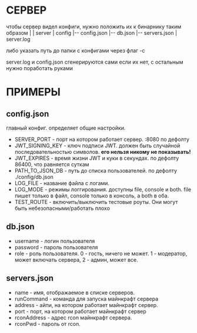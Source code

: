 # СЕРВЕР
чтобы сервер видел конфиги, нужно положить их к бинарнику таким образом
|
| server
| config
|-- config.json
|-- db.json
|-- servers.json
| server.log

либо указать путь до папки с конфигами через флаг -c 

server.log и config.json сгенерируются сами если их нет, с остальным нужно поработать руками

# ПРИМЕРЫ

## config.json

главный конфиг. определяет общие настройки.

- SERVER_PORT - порт на котором работает сервер. :8080 по дефолту
- JWT_SIGNING_KEY - ключ подписи JWT. должен быть случайной последовательностью символов. **его нельзя никому не показывать!**
- JWT_EXPIRES - время жизни JWT и куки в секундах. по дефолту 86400, что равняется суткам
- PATH_TO_JSON_DB - путь до списка пользователей. по дефолту ./config/db.json
- LOG_FILE - название файла с логами. 
- LOG_MODE - режимы логгирования. доступны file, console и both. file пишет только в файл, console только в консоль, а both в оба.
- TEST_ROUTE - включить/выключить тестовые роуты. Они могут быть небезопасными/работать плохо

## db.json

- username - логин пользователя
- password - пароль пользователя
- role - роль пользователя. 0 - гость, ничего не может. 1 - модератор, может включать сервера, 2 - админ, может все.

## servers.json

- name - имя, отображаемое в списке серверов.
- runCommand - команда для запуска майнкрафт сервера
- address - айпи, на котором работает майнкрафт сервер.
- port - порт, на котором работает майнкрафт сервер
- rconAddress - адрес rcon майнкрафт сервера.
- rconPwd - пароль от rcon.
